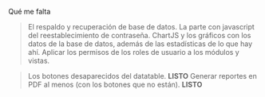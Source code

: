 Qué me falta

>El respaldo y recuperación de base de datos.
>La parte con javascript del reestablecimiento de contraseña.
>ChartJS y los gráficos con los datos de la base de datos, además de las estadísticas de lo que hay ahí.
>Aplicar los permisos de los roles de usuario a los módulos y vistas.

>Los botones desaparecidos del datatable. **LISTO**
>Generar reportes en PDF al menos (con los botones que no están). **LISTO**



                                                    